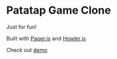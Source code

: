# Patatap Game Clone

Just for fun!

Built with [Paper.js](http://paperjs.org/) and [Howler.js](https://howlerjs.com/)

Check out [demo](https://cdclaw.github.io/patatap-game/)
